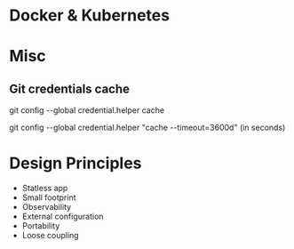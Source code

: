 # Docker & Kubernetes 

# Misc
## Git credentials cache
git config --global credential.helper cache

git config --global credential.helper "cache --timeout=3600d"    (in seconds)

# Design Principles
- Statless app 
- Small footprint 
- Observability 
- External configuration 
- Portability 
- Loose coupling

